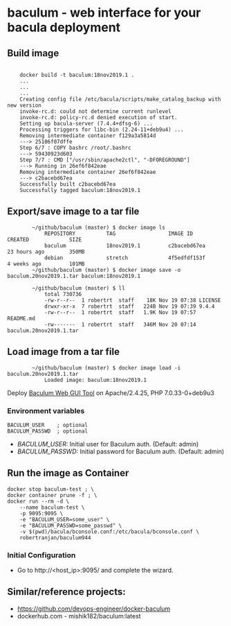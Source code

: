 # baculum - web interface for your bacula deployment

## Build image
```

    docker build -t baculum:18nov2019.1 .
    ...
    ...
    ...
    Creating config file /etc/bacula/scripts/make_catalog_backup with new version
    invoke-rc.d: could not determine current runlevel
    invoke-rc.d: policy-rc.d denied execution of start.
    Setting up bacula-server (7.4.4+dfsg-6) ...
    Processing triggers for libc-bin (2.24-11+deb9u4) ...
    Removing intermediate container f129a3a5814d
    ---> 25106f07dffe
    Step 6/7 : COPY bashrc /root/.bashrc
    ---> 59430923d603
    Step 7/7 : CMD ["/usr/sbin/apache2ctl", "-DFOREGROUND"]
    ---> Running in 26ef6f842eae
    Removing intermediate container 26ef6f842eae
    ---> c2bacebd67ea
    Successfully built c2bacebd67ea
    Successfully tagged baculum:18nov2019.1

```
## Export/save image to a tar file
```
		~/github/baculum (master) $ docker image ls
			REPOSITORY          TAG                 IMAGE ID            CREATED             SIZE
			baculum             18nov2019.1         c2bacebd67ea        23 hours ago        350MB
			debian              stretch             4f5edfdf153f        4 weeks ago         101MB
		~/github/baculum (master) $ docker image save -o baculum.20nov2019.1.tar baculum:18nov2019.1

		~/github/baculum (master) $ ll
			total 730736
			-rw-r--r--  1 robertrt  staff    18K Nov 19 07:38 LICENSE
			drwxr-xr-x  7 robertrt  staff   224B Nov 19 07:39 9.4.4
			-rw-r--r--  1 robertrt  staff   1.9K Nov 19 07:57 README.md
			-rw-------  1 robertrt  staff   346M Nov 20 07:14 baculum.20nov2019.1.tar

```
## Load image from a tar file
```
		~/github/baculum (master) $ docker image load -i baculum.20nov2019.1.tar
			Loaded image: baculum:18nov2019.1
```

Deploy [Baculum Web GUI Tool](https://www.bacula.org/9.4.x-manuals/en/console/Baculum_Web_GUI_Tool.html) on Apache/2.4.25, PHP 7.0.33-0+deb9u3

### Environment variables
    BACULUM_USER    ; optional
    BACULUM_PASSWD  ; optional

* *BACULUM_USER:* Initial user for Baculum auth. (Default: admin)
* *BACULUM_PASSWD:* Initial password for Baculum auth. (Default: admin)

## Run the image as Container

```
docker stop baculum-test ; \
docker container prune -f ; \
docker run --rm -d \
    --name baculum-test \
    -p 9095:9095 \
    -e "BACULUM_USER=some_user" \
    -e "BACULUM_PASSWD=some_passwd" \
    -v $(pwd)/bacula/bconsole.conf:/etc/bacula/bconsole.conf \
    robertranjan/baculum944
```

### Initial Configuration

* Go to  http://<host_ip>:9095/ and complete the wizard.

## Similar/reference projects:
* https://github.com/devops-engineer/docker-baculum
* dockerhub.com - mishik182/baculum:latest
